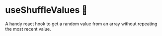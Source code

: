 # useShuffleValues 🎲
A handy react hook to get a random value from an array without repeating the most recent value.
